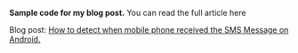 **Sample code for my blog post.**
You can read the full article here

Blog post: [How to detect when mobile phone received the SMS Message on Android.](http://www.hrupin.com/2012/08/how-to-detect-when-mobile-phone-received-the-sms-message-on-android)
